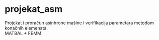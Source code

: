 # projekat_asm
Projekat i proračun asinhrone mašine i verifikacija parametara metodom konačnih elemenata.  
MATBAL + FEMM
